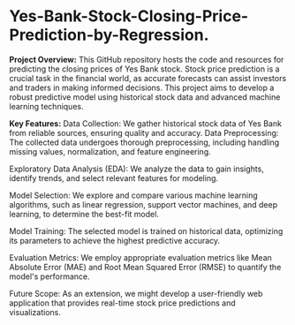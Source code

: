 # Yes-Bank-Stock-Closing-Price-Prediction-by-Regression.

**Project Overview:** This GitHub repository hosts the code and resources for predicting the closing prices of Yes Bank stock. Stock price prediction is a crucial task in the financial world, as accurate forecasts can assist investors and traders in making informed decisions. This project aims to develop a robust predictive model using historical stock data and advanced machine learning techniques.

**Key Features:**
Data Collection: We gather historical stock data of Yes Bank from reliable sources, ensuring quality and accuracy.
Data Preprocessing: The collected data undergoes thorough preprocessing, including handling missing values, normalization, and feature engineering.

Exploratory Data Analysis (EDA): We analyze the data to gain insights, identify trends, and select relevant features for modeling.

Model Selection: We explore and compare various machine learning algorithms, such as linear regression, support vector machines, and deep learning, to determine the best-fit model.

Model Training: The selected model is trained on historical data, optimizing its parameters to achieve the highest predictive accuracy.

Evaluation Metrics: We employ appropriate evaluation metrics like Mean Absolute Error (MAE) and Root Mean Squared Error (RMSE) to quantify the model's performance.

Future Scope: As an extension, we might develop a user-friendly web application that provides real-time stock price predictions and visualizations.
